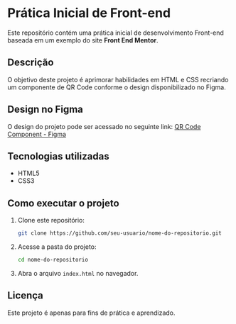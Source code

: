 # Prática Inicial de Front-end

Este repositório contém uma prática inicial de desenvolvimento Front-end baseada em um exemplo do site **Front End Mentor**.

## Descrição

O objetivo deste projeto é aprimorar habilidades em HTML e CSS recriando um componente de QR Code conforme o design disponibilizado no Figma.

## Design no Figma

O design do projeto pode ser acessado no seguinte link:
[QR Code Component - Figma](https://www.figma.com/design/s0vGBLTx005HFqMUlE5hgT/qr-code-component?node-id=2-4&m=dev&t=tz1KmdxJLU4OelLk-1)

## Tecnologias utilizadas
- HTML5
- CSS3

## Como executar o projeto
1. Clone este repositório:
   ```sh
   git clone https://github.com/seu-usuario/nome-do-repositorio.git
   ```
2. Acesse a pasta do projeto:
   ```sh
   cd nome-do-repositorio
   ```
3. Abra o arquivo `index.html` no navegador.

## Licença
Este projeto é apenas para fins de prática e aprendizado.

